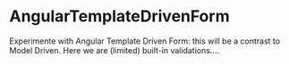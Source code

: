 # AngularTemplateDrivenForm
Experimente with Angular Template Driven Form: this will be a contrast to Model Driven. Here we are (limited) built-in validations....
